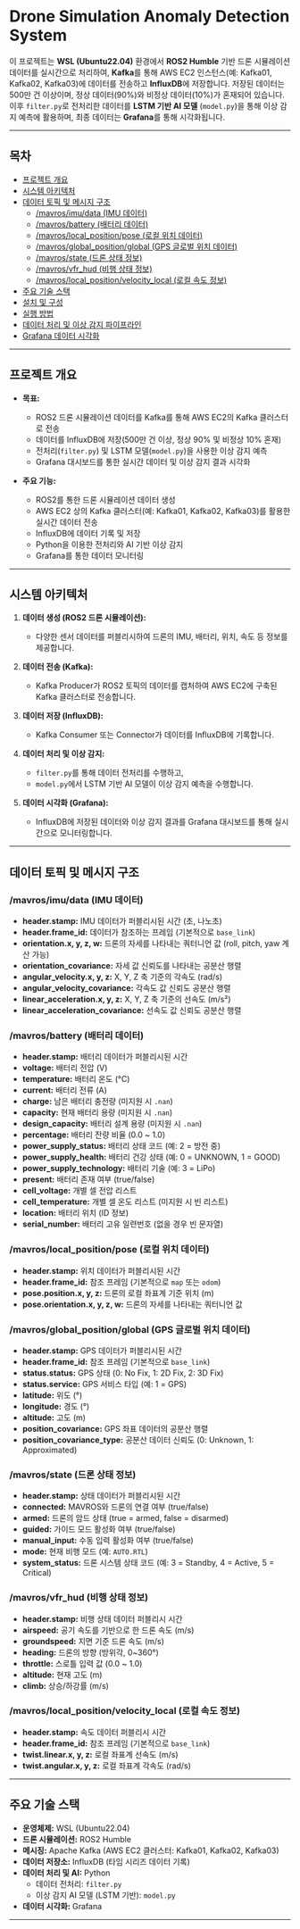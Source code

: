 # Drone Simulation Anomaly Detection System

이 프로젝트는 **WSL (Ubuntu22.04)** 환경에서 **ROS2 Humble** 기반 드론 시뮬레이션 데이터를 실시간으로 처리하여, **Kafka**를 통해 AWS EC2 인스턴스(예: Kafka01, Kafka02, Kafka03)에 데이터를 전송하고 **InfluxDB**에 저장합니다. 저장된 데이터는 500만 건 이상이며, 정상 데이터(90%)와 비정상 데이터(10%)가 혼재되어 있습니다. 이후 `filter.py`로 전처리한 데이터를 **LSTM 기반 AI 모델** (`model.py`)을 통해 이상 감지 예측에 활용하며, 최종 데이터는 **Grafana**를 통해 시각화됩니다.

---

## 목차

- [프로젝트 개요](#프로젝트-개요)
- [시스템 아키텍처](#시스템-아키텍처)
- [데이터 토픽 및 메시지 구조](#데이터-토픽-및-메시지-구조)
  - [/mavros/imu/data (IMU 데이터)](#mavrosimu-data-imu-데이터)
  - [/mavros/battery (배터리 데이터)](#mavrosbattery-배터리-데이터)
  - [/mavros/local_position/pose (로컬 위치 데이터)](#mavroslocal_positionpose-로컬-위치-데이터)
  - [/mavros/global_position/global (GPS 글로벌 위치 데이터)](#mavrosglobal_positionglobal-gps-글로벌-위치-데이터)
  - [/mavros/state (드론 상태 정보)](#mavrosstate-드론-상태-정보)
  - [/mavros/vfr_hud (비행 상태 정보)](#mavrosvfr_hud-비행-상태-정보)
  - [/mavros/local_position/velocity_local (로컬 속도 정보)](#mavroslocal_positionvelocity_local-로컬-속도-정보)
- [주요 기술 스택](#주요-기술-스택)
- [설치 및 구성](#설치-및-구성)
- [실행 방법](#실행-방법)
- [데이터 처리 및 이상 감지 파이프라인](#데이터-처리-및-이상-감지-파이프라인)
- [Grafana 데이터 시각화](#grafana-데이터-시각화)

---

## 프로젝트 개요

- **목표:**  
  - ROS2 드론 시뮬레이션 데이터를 Kafka를 통해 AWS EC2의 Kafka 클러스터로 전송  
  - 데이터를 InfluxDB에 저장(500만 건 이상, 정상 90% 및 비정상 10% 혼재)  
  - 전처리(`filter.py`) 및 LSTM 모델(`model.py`)을 사용한 이상 감지 예측  
  - Grafana 대시보드를 통한 실시간 데이터 및 이상 감지 결과 시각화

- **주요 기능:**  
  - ROS2를 통한 드론 시뮬레이션 데이터 생성  
  - AWS EC2 상의 Kafka 클러스터(예: Kafka01, Kafka02, Kafka03)를 활용한 실시간 데이터 전송  
  - InfluxDB에 데이터 기록 및 저장  
  - Python을 이용한 전처리와 AI 기반 이상 감지  
  - Grafana를 통한 데이터 모니터링

---

## 시스템 아키텍처

1. **데이터 생성 (ROS2 드론 시뮬레이션):**  
   - 다양한 센서 데이터를 퍼블리시하여 드론의 IMU, 배터리, 위치, 속도 등 정보를 제공합니다.

2. **데이터 전송 (Kafka):**  
   - Kafka Producer가 ROS2 토픽의 데이터를 캡처하여 AWS EC2에 구축된 Kafka 클러스터로 전송합니다.

3. **데이터 저장 (InfluxDB):**  
   - Kafka Consumer 또는 Connector가 데이터를 InfluxDB에 기록합니다.

4. **데이터 처리 및 이상 감지:**  
   - `filter.py`를 통해 데이터 전처리를 수행하고,  
   - `model.py`에서 LSTM 기반 AI 모델이 이상 감지 예측을 수행합니다.

5. **데이터 시각화 (Grafana):**  
   - InfluxDB에 저장된 데이터와 이상 감지 결과를 Grafana 대시보드를 통해 실시간으로 모니터링합니다.

---

## 데이터 토픽 및 메시지 구조

### /mavros/imu/data (IMU 데이터)
- **header.stamp:** IMU 데이터가 퍼블리시된 시간 (초, 나노초)
- **header.frame_id:** 데이터가 참조하는 프레임 (기본적으로 `base_link`)
- **orientation.x, y, z, w:** 드론의 자세를 나타내는 쿼터니언 값 (roll, pitch, yaw 계산 가능)
- **orientation_covariance:** 자세 값 신뢰도를 나타내는 공분산 행렬
- **angular_velocity.x, y, z:** X, Y, Z 축 기준의 각속도 (rad/s)
- **angular_velocity_covariance:** 각속도 값 신뢰도 공분산 행렬
- **linear_acceleration.x, y, z:** X, Y, Z 축 기준의 선속도 (m/s²)
- **linear_acceleration_covariance:** 선속도 값 신뢰도 공분산 행렬

### /mavros/battery (배터리 데이터)
- **header.stamp:** 배터리 데이터가 퍼블리시된 시간
- **voltage:** 배터리 전압 (V)
- **temperature:** 배터리 온도 (°C)
- **current:** 배터리 전류 (A)
- **charge:** 남은 배터리 충전량 (미지원 시 `.nan`)
- **capacity:** 현재 배터리 용량 (미지원 시 `.nan`)
- **design_capacity:** 배터리 설계 용량 (미지원 시 `.nan`)
- **percentage:** 배터리 잔량 비율 (0.0 ~ 1.0)
- **power_supply_status:** 배터리 상태 코드 (예: 2 = 방전 중)
- **power_supply_health:** 배터리 건강 상태 (예: 0 = UNKNOWN, 1 = GOOD)
- **power_supply_technology:** 배터리 기술 (예: 3 = LiPo)
- **present:** 배터리 존재 여부 (true/false)
- **cell_voltage:** 개별 셀 전압 리스트
- **cell_temperature:** 개별 셀 온도 리스트 (미지원 시 빈 리스트)
- **location:** 배터리 위치 (ID 정보)
- **serial_number:** 배터리 고유 일련번호 (없을 경우 빈 문자열)

### /mavros/local_position/pose (로컬 위치 데이터)
- **header.stamp:** 위치 데이터가 퍼블리시된 시간
- **header.frame_id:** 참조 프레임 (기본적으로 `map` 또는 `odom`)
- **pose.position.x, y, z:** 드론의 로컬 좌표계 기준 위치 (m)
- **pose.orientation.x, y, z, w:** 드론의 자세를 나타내는 쿼터니언 값

### /mavros/global_position/global (GPS 글로벌 위치 데이터)
- **header.stamp:** GPS 데이터가 퍼블리시된 시간
- **header.frame_id:** 참조 프레임 (기본적으로 `base_link`)
- **status.status:** GPS 상태 (0: No Fix, 1: 2D Fix, 2: 3D Fix)
- **status.service:** GPS 서비스 타입 (예: 1 = GPS)
- **latitude:** 위도 (°)
- **longitude:** 경도 (°)
- **altitude:** 고도 (m)
- **position_covariance:** GPS 좌표 데이터의 공분산 행렬
- **position_covariance_type:** 공분산 데이터 신뢰도 (0: Unknown, 1: Approximated)

### /mavros/state (드론 상태 정보)
- **header.stamp:** 상태 데이터가 퍼블리시된 시간
- **connected:** MAVROS와 드론의 연결 여부 (true/false)
- **armed:** 드론의 암드 상태 (true = armed, false = disarmed)
- **guided:** 가이드 모드 활성화 여부 (true/false)
- **manual_input:** 수동 입력 활성화 여부 (true/false)
- **mode:** 현재 비행 모드 (예: `AUTO.RTL`)
- **system_status:** 드론 시스템 상태 코드 (예: 3 = Standby, 4 = Active, 5 = Critical)

### /mavros/vfr_hud (비행 상태 정보)
- **header.stamp:** 비행 상태 데이터 퍼블리시 시간
- **airspeed:** 공기 속도를 기반으로 한 드론 속도 (m/s)
- **groundspeed:** 지면 기준 드론 속도 (m/s)
- **heading:** 드론의 방향 (방위각, 0~360°)
- **throttle:** 스로틀 입력 값 (0.0 ~ 1.0)
- **altitude:** 현재 고도 (m)
- **climb:** 상승/하강률 (m/s)

### /mavros/local_position/velocity_local (로컬 속도 정보)
- **header.stamp:** 속도 데이터 퍼블리시 시간
- **header.frame_id:** 참조 프레임 (기본적으로 `base_link`)
- **twist.linear.x, y, z:** 로컬 좌표계 선속도 (m/s)
- **twist.angular.x, y, z:** 로컬 좌표계 각속도 (rad/s)

---

## 주요 기술 스택

- **운영체제:** WSL (Ubuntu22.04)
- **드론 시뮬레이션:** ROS2 Humble
- **메시징:** Apache Kafka (AWS EC2 클러스터: Kafka01, Kafka02, Kafka03)
- **데이터 저장소:** InfluxDB (타임 시리즈 데이터 기록)
- **데이터 처리 및 AI:** Python  
  - 데이터 전처리: `filter.py`  
  - 이상 감지 AI 모델 (LSTM 기반): `model.py`
- **데이터 시각화:** Grafana

---

